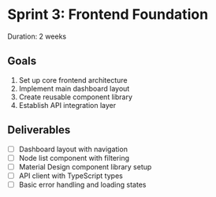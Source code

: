 # Sprint 3: Frontend Foundation
Duration: 2 weeks

## Goals
1. Set up core frontend architecture
2. Implement main dashboard layout
3. Create reusable component library
4. Establish API integration layer

## Deliverables
- [ ] Dashboard layout with navigation
- [ ] Node list component with filtering
- [ ] Material Design component library setup
- [ ] API client with TypeScript types
- [ ] Basic error handling and loading states 